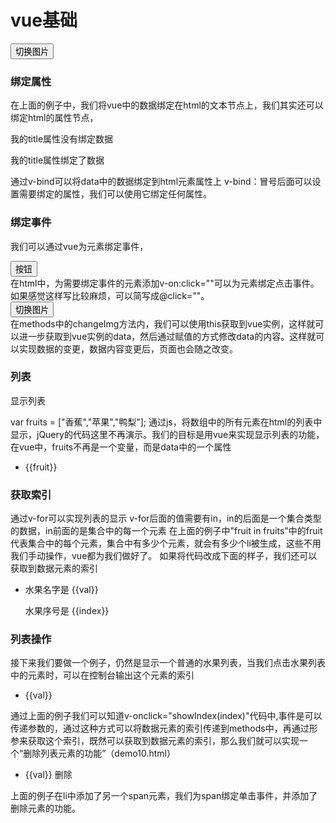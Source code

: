 # vue基础

<div id="app">
        <button @click="changeImg">切换图片</button>
        <div>
            <img v-bind:src="imgSrc">
        </div>
    </div>
    <script src="vue.js"></script>
    <script>
        通过v-bind可以将data中的数据绑定到html元素属性上
        data属性是数据可以指定Vue实例的数据并将其绑定到html，
        v-for指令，可以绑定数组的数据来渲染一个项目列表，v-for后面的值需要有in，in的后面是一个集合类型的数据，in前面的是集合中的每一个元素
        v-model指令，他能轻松实现表单输入和应用之间的双向绑定
        v-on：click是可以为元素绑定点击事件，可以简写成@click=""
        var app = new Vue({
            el:"#app",
            data:{
                imgSrc:"sucai/11.jpg"
            },
            methods:{
                changeImg:function(){
                    this.imgSrc="sucai/12.jpg"
                    在methods中的changeImg方法内，
                    我们可以使用this获取到vue实例，
                    这样就可以进一步获取到vue实例的data，
                    然后通过赋值的方式修改data的内容。
                    这样就可以实现数据的变更，数据内容变更后，页面也会随之改变。
                }
            }
        })
        通过上面的例子，我们可以很直观地观察到vue与jQuery的差异，
        在实现一个页面效果的时候，jQuery更倾向于操作DOM，
        而vue主要是通过操作数据来实现页面的变化
    </script>

### 绑定属性

在上面的例子中，我们将vue中的数据绑定在html的文本节点上，我们其实还可以绑定html的属性节点，
<body>
    <div id="app">
        <p title="未绑定的title属性">我的title属性没有绑定数据</p>
        <p v-bind:title="tit">我的title属性绑定了数据</p>
    </div>
    <script src="../../script/vue.js"></script>
    <script>
        new Vue({
            el:"#app",
            data:{
                tit:"绑定的title属性"
            }
        })
    </script>
</body>
通过v-bind可以将data中的数据绑定到html元素属性上
v-bind：冒号后面可以设置需要绑定的属性，我们可以使用它绑定任何属性。

### 绑定事件
我们可以通过vue为元素绑定事件，

<body>
    <div id="app">
        <button v-on:click="myEvent">按钮</button>
    </div>
    <script src="../../script/vue.js"></script>
    <script>
        new Vue({
            el:"#app",
            methods:{
                myEvent:function(){
                    alert("hello world")
                }
            }
        })
    </script>
</body>
在html中，为需要绑定事件的元素添加v-on:click=""可以为元素绑定点击事件。
如果感觉这样写比较麻烦，可以简写成@click=""。
<body>
	<div id="app">
		<button v-on:click="changeImg">切换图片</button>
		<div>
			<img v-bind:src="imgSrc">
		</div>
	</div>
	<script src="../../script/vue.js"></script>
	<script>
		new Vue({
			el:"#app",
			data:{
				imgSrc:"../../images/img1.jpg"
			},
			methods:{
				changeImg:function(){
					this.imgSrc = "../../images/img2.jpg";
				}
			}
		})
	</script>
</body>
在methods中的changeImg方法内，我们可以使用this获取到vue实例，这样就可以进一步获取到vue实例的data，然后通过赋值的方式修改data的内容。这样就可以实现数据的变更，数据内容变更后，页面也会随之改变。

### 列表

显示列表

var fruits = ["香蕉","苹果","鸭梨"];
通过js，将数组中的所有元素在html的列表中显示，jQuery的代码这里不再演示。我们的目标是用vue来实现显示列表的功能，在vue中，fruits不再是一个变量，而是data中的一个属性

<body>
    <div id="app">
        <ul>
            <li v-for="fruit in fruits">{{fruit}}</li>
        </ul>
    </div>
    <script src="../../script/vue.js"></script>
    <script>
        new Vue({
            el:"#app",
            data:{
                fruits:["香蕉","苹果","鸭梨"]
            }
        })
    </script>
</body>

### 获取索引

通过v-for可以实现列表的显示
v-for后面的值需要有in，in的后面是一个集合类型的数据，in前面的是集合中的每一个元素
在上面的例子中"fruit in fruits"中的fruit代表集合中的每个元素，集合中有多少个元素，就会有多少个li被生成，这些不用我们手动操作，vue都为我们做好了。
如果将代码改成下面的样子，我们还可以获取到数据元素的索引

<div id="app">
    <ul>
        <li v-for="(val,index) in fruits">
            <p>水果名字是 {{val}}</p>
            <p>水果序号是 {{index}}</p>
        </li>
    </ul>
</div>

### 列表操作

接下来我们要做一个例子，仍然是显示一个普通的水果列表，当我们点击水果列表中的元素时，可以在控制台输出这个元素的索引

<body>
    <div id="app">
        <ul>
            <li 
                v-on:click="showIndex(index)" 
                v-for="(val,index) in fruits">
                    {{val}}
            </li>
        </ul>
    </div>
    <script src="../../script/vue.js"></script>
    <script>
        new Vue({
            el:"#app",
            data:{
                fruits:["香蕉","苹果","鸭梨"]
            },
            methods:{
                showIndex:function(index){
                    console.log(index);
                }   
            }
        })
    </script>
</body>
通过上面的例子我们可以知道v-onclick="showIndex(index)"代码中,事件是可以传递参数的，通过这种方式可以将数据元素的索引传递到methods中，再通过形参来获取这个索引，既然可以获取到数据元素的索引，那么我们就可以实现一个“删除列表元素的功能”（demo10.html）

<body>
    <div id="app">
        <ul>
            <li v-for="(val,index) in fruits">
                {{val}}
                <span v-on:click="del(index)">删除</span>
            </li>
        </ul>
    </div>
    <script src="../../script/vue.js"></script>
    <script>
        new Vue({
            el:"#app",
            data:{
                fruits:["香蕉","苹果","鸭梨"]
            },
            methods:{
                del:function(index){
                    this.fruits.splice(index,1);
                }   
            }
        })
    </script>
</body>
上面的例子在li中添加了另一个span元素，我们为span绑定单击事件，并添加了删除元素的功能。